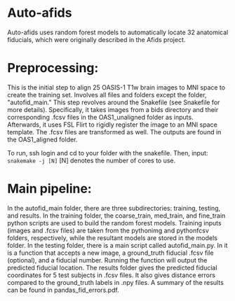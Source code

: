 # Auto-afids
Auto-afids uses random forest models to automatically locate 32 anatomical fiducials, which were originally described in the Afids project.

# Preprocessing:
This is the initial step to align 25 OASIS-1 T1w brain images to MNI space to create the training set. Involves all files and folders except the folder, "autofid_main."
This step revolves around the Snakefile (see Snakefile for more details). Specifically, it takes images from a bids directory and their corresponding .fcsv files in the OAS1_unaligned folder as inputs. Afterwards, it uses FSL Flirt to rigidly register the image to an MNI space template. The .fcsv files are transformed as well. The outputs are found in the OAS1_aligned folder.

To run, ssh login and cd to your folder with the snakefile. Then, input:
`snakemake -j [N]`
[N] denotes the number of cores to use.

# Main pipeline:
In the autofid_main folder, there are three subdirectories: training, testing, and results. In the training folder, the coarse_train, med_train, and fine_train python scripts are used to build the random forest models. Training inputs (images and .fcsv files) are taken from the pythonimg and pythonfcsv folders, respectively, while the resultant models are stored in the models folder.
In the testing folder, there is a main script called autofid_main.py. In it is a function that accepts a new image, a ground_truth fiducial .fcsv file (optional), and a fiducial number. Running the function will output the predicted fiducial location.
The results folder gives the predicted fiducial coordinates for 5 test subjects in .fcsv files. It also gives distance errors compared to the ground_truth labels in .npy files. A summary of the results can be found in pandas_fid_errors.pdf.
